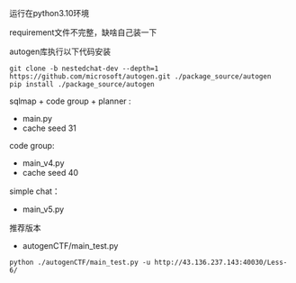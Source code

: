 运行在python3.10环境

requirement文件不完整，缺啥自己装一下

autogen库执行以下代码安装

```
git clone -b nestedchat-dev --depth=1 https://github.com/microsoft/autogen.git ./package_source/autogen
pip install ./package_source/autogen
```

sqlmap + code group + planner : 
- main.py
- cache seed 31

code group:
- main_v4.py
- cache seed 40

simple chat：
- main_v5.py

推荐版本
- autogenCTF/main_test.py
```
python ./autogenCTF/main_test.py -u http://43.136.237.143:40030/Less-6/
```



